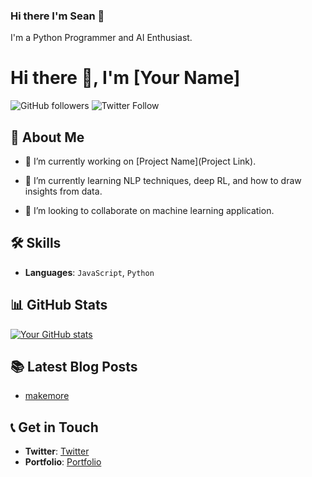 ### Hi there I'm Sean 👋

I'm a Python Programmer and AI Enthusiast.
# Hi there 👋, I'm [Your Name]
<!-- Replace 'Your Name' with your name -->

![GitHub followers](https://img.shields.io/github/followers/Meta-Sean?style=social) 
![Twitter Follow](https://img.shields.io/twitter/follow/terps?style=social)


## 📝 About Me

- 🔭 I’m currently working on [Project Name](Project Link).

- 🌱 I’m currently learning NLP techniques, deep RL, and how to draw insights from data.

- 👯 I’m looking to collaborate on machine learning application.


## 🛠 Skills

- **Languages**: `JavaScript`, `Python`

## 📊 GitHub Stats

[![Your GitHub stats](https://github-readme-stats.vercel.app/api?username=Meta-Sean)](https://github.com/anuraghazra/github-readme-stats)

## 📚 Latest Blog Posts

- [makemore](https://terpsfi.xyz/posts/micrograd/2022-10-07-micrograd)


## 📞 Get in Touch

- **Twitter**: [Twitter](https://twitter.com/[terps])
- **Portfolio**: [Portfolio](https://terpsfi.xyz/)


<!--
**Meta-Sean/Meta-Sean** is a ✨ _special_ ✨ repository because its `README.md` (this file) appears on your GitHub profile.

Here are some ideas to get you started:

- 🔭 I’m currently working on ...
- 🌱 I’m currently learning ...
- 👯 I’m looking to collaborate on ...
- 🤔 I’m looking for help with ...
- 💬 Ask me about ...
- 📫 How to reach me: ...
- 😄 Pronouns: ...
- ⚡ Fun fact: ...
-->
